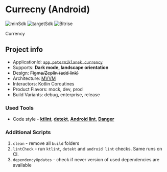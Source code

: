 # Currecny (Android)

![minSdk](https://img.shields.io/badge/minSdk-21-brightgreen.svg?style=flat) ![targetSdk](https://img.shields.io/badge/targetSdk-29-brightgreen.svg?style=flat) ![Bitrise](https://img.shields.io/bitrise/appid.svg?token=apptoken) 


Currency

## Project info

- ApplicationId: ~~`app.petermiklanek.currency`~~
- Supports: **Dark mode, landscape orientation**
- Design: ~~Figma/Zeplin (add link)~~
- Architecture: [MVVM](https://github.com/futuredapp/arkitekt)
- Interactors: Kotlin Coroutines
- Product Flavors: mock, dev, prod
- Build Variants: debug, enterprise, release

### Used Tools

- Code style - **[ktlint](https://ktlint.github.io/)**, **[detekt](https://arturbosch.github.io/detekt/)**, **[Android lint](http://tools.android.com/tips/lint)**, **[Danger](https://github.com/futuredapp/danger)**


### Additional Scripts

1. `clean` - remove all `build` folders
2. `lintCheck` - run `ktlint`, `detekt` and `android lint` checks. Same runs on CI.
3. `dependencyUpdates` - check if never version of used dependencies are available
